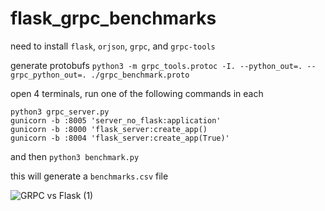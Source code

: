 # flask_grpc_benchmarks

need to install `flask`, `orjson`, `grpc`, and `grpc-tools`

generate protobufs
`python3 -m grpc_tools.protoc -I. --python_out=. --grpc_python_out=. ./grpc_benchmark.proto`

open 4 terminals, run one of the following commands in each 

```
python3 grpc_server.py 
gunicorn -b :8005 'server_no_flask:application'
gunicorn -b :8000 'flask_server:create_app()
gunicorn -b :8004 'flask_server:create_app(True)'
```
and then `python3 benchmark.py` 

this will generate a `benchmarks.csv` file

![GRPC vs Flask (1)](https://user-images.githubusercontent.com/57572409/196391097-d1155b29-800d-43f8-9e85-2bfd878f4d18.png)
